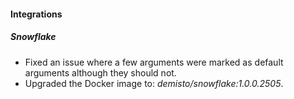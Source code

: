 #### Integrations
##### Snowflake
- Fixed an issue where a few arguments were marked as default arguments although they should not.
- Upgraded the Docker image to: *demisto/snowflake:1.0.0.2505*.